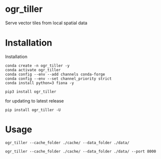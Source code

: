 # ogr_tiller
Serve vector tiles from local spatial data


# Installation

Installation
```
conda create -n ogr_tiller -y
conda activate ogr_tiller
conda config --env --add channels conda-forge
conda config --env --set channel_priority strict
conda install python=3 fiona -y

pip3 install ogr_tiller
```

for updating to latest release
```console
pip install ogr_tiller -U
```

# Usage

```
ogr_tiller --cache_folder ./cache/ --data_folder ./data/
```

```
ogr_tiller --cache_folder ./cache/ --data_folder ./data/ --port 8000
```